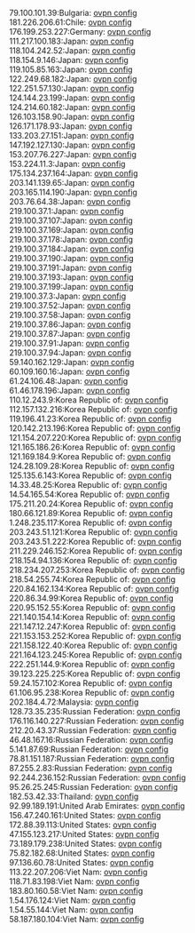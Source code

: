 79.100.101.39:Bulgaria: [ovpn config](vpn/79_100_101_39.ovpn)  
181.226.206.61:Chile: [ovpn config](vpn/181_226_206_61.ovpn)  
176.199.253.227:Germany: [ovpn config](vpn/176_199_253_227.ovpn)  
111.217.100.183:Japan: [ovpn config](vpn/111_217_100_183.ovpn)  
118.104.242.52:Japan: [ovpn config](vpn/118_104_242_52.ovpn)  
118.154.9.146:Japan: [ovpn config](vpn/118_154_9_146.ovpn)  
119.105.85.163:Japan: [ovpn config](vpn/119_105_85_163.ovpn)  
122.249.68.182:Japan: [ovpn config](vpn/122_249_68_182.ovpn)  
122.251.57.130:Japan: [ovpn config](vpn/122_251_57_130.ovpn)  
124.144.23.199:Japan: [ovpn config](vpn/124_144_23_199.ovpn)  
124.214.60.182:Japan: [ovpn config](vpn/124_214_60_182.ovpn)  
126.103.158.90:Japan: [ovpn config](vpn/126_103_158_90.ovpn)  
126.171.178.93:Japan: [ovpn config](vpn/126_171_178_93.ovpn)  
133.203.27.151:Japan: [ovpn config](vpn/133_203_27_151.ovpn)  
147.192.127.130:Japan: [ovpn config](vpn/147_192_127_130.ovpn)  
153.207.76.227:Japan: [ovpn config](vpn/153_207_76_227.ovpn)  
153.224.11.3:Japan: [ovpn config](vpn/153_224_11_3.ovpn)  
175.134.237.164:Japan: [ovpn config](vpn/175_134_237_164.ovpn)  
203.141.139.65:Japan: [ovpn config](vpn/203_141_139_65.ovpn)  
203.165.114.190:Japan: [ovpn config](vpn/203_165_114_190.ovpn)  
203.76.64.38:Japan: [ovpn config](vpn/203_76_64_38.ovpn)  
219.100.37.1:Japan: [ovpn config](vpn/219_100_37_1.ovpn)  
219.100.37.107:Japan: [ovpn config](vpn/219_100_37_107.ovpn)  
219.100.37.169:Japan: [ovpn config](vpn/219_100_37_169.ovpn)  
219.100.37.178:Japan: [ovpn config](vpn/219_100_37_178.ovpn)  
219.100.37.184:Japan: [ovpn config](vpn/219_100_37_184.ovpn)  
219.100.37.190:Japan: [ovpn config](vpn/219_100_37_190.ovpn)  
219.100.37.191:Japan: [ovpn config](vpn/219_100_37_191.ovpn)  
219.100.37.193:Japan: [ovpn config](vpn/219_100_37_193.ovpn)  
219.100.37.199:Japan: [ovpn config](vpn/219_100_37_199.ovpn)  
219.100.37.3:Japan: [ovpn config](vpn/219_100_37_3.ovpn)  
219.100.37.52:Japan: [ovpn config](vpn/219_100_37_52.ovpn)  
219.100.37.58:Japan: [ovpn config](vpn/219_100_37_58.ovpn)  
219.100.37.86:Japan: [ovpn config](vpn/219_100_37_86.ovpn)  
219.100.37.87:Japan: [ovpn config](vpn/219_100_37_87.ovpn)  
219.100.37.91:Japan: [ovpn config](vpn/219_100_37_91.ovpn)  
219.100.37.94:Japan: [ovpn config](vpn/219_100_37_94.ovpn)  
59.140.162.129:Japan: [ovpn config](vpn/59_140_162_129.ovpn)  
60.109.160.16:Japan: [ovpn config](vpn/60_109_160_16.ovpn)  
61.24.106.48:Japan: [ovpn config](vpn/61_24_106_48.ovpn)  
61.46.178.196:Japan: [ovpn config](vpn/61_46_178_196.ovpn)  
110.12.243.9:Korea Republic of: [ovpn config](vpn/110_12_243_9.ovpn)  
112.157.132.216:Korea Republic of: [ovpn config](vpn/112_157_132_216.ovpn)  
119.196.41.23:Korea Republic of: [ovpn config](vpn/119_196_41_23.ovpn)  
120.142.213.196:Korea Republic of: [ovpn config](vpn/120_142_213_196.ovpn)  
121.154.207.220:Korea Republic of: [ovpn config](vpn/121_154_207_220.ovpn)  
121.165.186.26:Korea Republic of: [ovpn config](vpn/121_165_186_26.ovpn)  
121.169.184.9:Korea Republic of: [ovpn config](vpn/121_169_184_9.ovpn)  
124.28.109.28:Korea Republic of: [ovpn config](vpn/124_28_109_28.ovpn)  
125.135.6.143:Korea Republic of: [ovpn config](vpn/125_135_6_143.ovpn)  
14.33.48.25:Korea Republic of: [ovpn config](vpn/14_33_48_25.ovpn)  
14.54.165.54:Korea Republic of: [ovpn config](vpn/14_54_165_54.ovpn)  
175.211.20.24:Korea Republic of: [ovpn config](vpn/175_211_20_24.ovpn)  
180.66.121.89:Korea Republic of: [ovpn config](vpn/180_66_121_89.ovpn)  
1.248.235.117:Korea Republic of: [ovpn config](vpn/1_248_235_117.ovpn)  
203.243.51.121:Korea Republic of: [ovpn config](vpn/203_243_51_121.ovpn)  
203.243.51.222:Korea Republic of: [ovpn config](vpn/203_243_51_222.ovpn)  
211.229.246.152:Korea Republic of: [ovpn config](vpn/211_229_246_152.ovpn)  
218.154.94.136:Korea Republic of: [ovpn config](vpn/218_154_94_136.ovpn)  
218.234.207.253:Korea Republic of: [ovpn config](vpn/218_234_207_253.ovpn)  
218.54.255.74:Korea Republic of: [ovpn config](vpn/218_54_255_74.ovpn)  
220.84.162.134:Korea Republic of: [ovpn config](vpn/220_84_162_134.ovpn)  
220.86.34.99:Korea Republic of: [ovpn config](vpn/220_86_34_99.ovpn)  
220.95.152.55:Korea Republic of: [ovpn config](vpn/220_95_152_55.ovpn)  
221.140.154.14:Korea Republic of: [ovpn config](vpn/221_140_154_14.ovpn)  
221.147.12.247:Korea Republic of: [ovpn config](vpn/221_147_12_247.ovpn)  
221.153.153.252:Korea Republic of: [ovpn config](vpn/221_153_153_252.ovpn)  
221.158.122.40:Korea Republic of: [ovpn config](vpn/221_158_122_40.ovpn)  
221.164.123.245:Korea Republic of: [ovpn config](vpn/221_164_123_245.ovpn)  
222.251.144.9:Korea Republic of: [ovpn config](vpn/222_251_144_9.ovpn)  
39.123.225.225:Korea Republic of: [ovpn config](vpn/39_123_225_225.ovpn)  
59.24.157.102:Korea Republic of: [ovpn config](vpn/59_24_157_102.ovpn)  
61.106.95.238:Korea Republic of: [ovpn config](vpn/61_106_95_238.ovpn)  
202.184.4.72:Malaysia: [ovpn config](vpn/202_184_4_72.ovpn)  
128.73.35.235:Russian Federation: [ovpn config](vpn/128_73_35_235.ovpn)  
176.116.140.227:Russian Federation: [ovpn config](vpn/176_116_140_227.ovpn)  
212.20.43.37:Russian Federation: [ovpn config](vpn/212_20_43_37.ovpn)  
46.48.167.16:Russian Federation: [ovpn config](vpn/46_48_167_16.ovpn)  
5.141.87.69:Russian Federation: [ovpn config](vpn/5_141_87_69.ovpn)  
78.81.151.187:Russian Federation: [ovpn config](vpn/78_81_151_187.ovpn)  
87.255.2.83:Russian Federation: [ovpn config](vpn/87_255_2_83.ovpn)  
92.244.236.152:Russian Federation: [ovpn config](vpn/92_244_236_152.ovpn)  
95.26.25.245:Russian Federation: [ovpn config](vpn/95_26_25_245.ovpn)  
182.53.42.33:Thailand: [ovpn config](vpn/182_53_42_33.ovpn)  
92.99.189.191:United Arab Emirates: [ovpn config](vpn/92_99_189_191.ovpn)  
156.47.240.161:United States: [ovpn config](vpn/156_47_240_161.ovpn)  
172.88.39.113:United States: [ovpn config](vpn/172_88_39_113.ovpn)  
47.155.123.217:United States: [ovpn config](vpn/47_155_123_217.ovpn)  
73.189.179.238:United States: [ovpn config](vpn/73_189_179_238.ovpn)  
75.82.182.68:United States: [ovpn config](vpn/75_82_182_68.ovpn)  
97.136.60.78:United States: [ovpn config](vpn/97_136_60_78.ovpn)  
113.22.207.206:Viet Nam: [ovpn config](vpn/113_22_207_206.ovpn)  
118.71.83.198:Viet Nam: [ovpn config](vpn/118_71_83_198.ovpn)  
183.80.160.58:Viet Nam: [ovpn config](vpn/183_80_160_58.ovpn)  
1.54.176.124:Viet Nam: [ovpn config](vpn/1_54_176_124.ovpn)  
1.54.55.144:Viet Nam: [ovpn config](vpn/1_54_55_144.ovpn)  
58.187.180.104:Viet Nam: [ovpn config](vpn/58_187_180_104.ovpn)  
